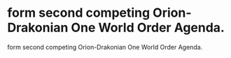 # form second competing Orion-Drakonian One World Order Agenda.

form second competing Orion-Drakonian One World Order Agenda.